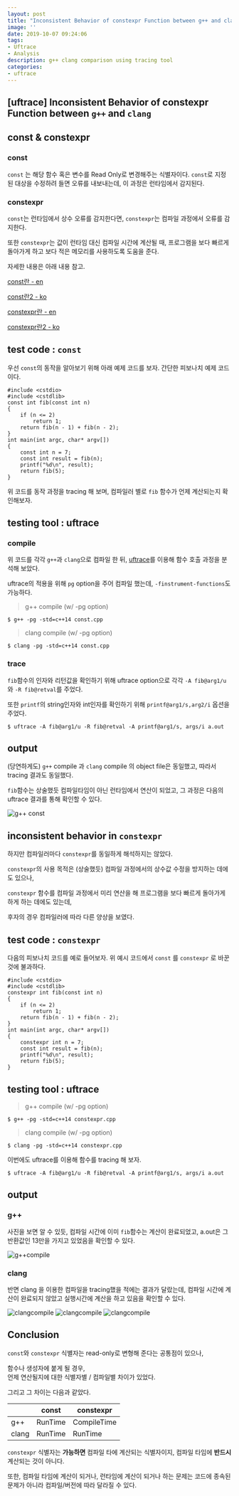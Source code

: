 ```yaml
---
layout: post
title: "Inconsistent Behavior of constexpr Function between g++ and clang"
image: ''
date: 2019-10-07 09:24:06
tags: 
- Uftrace
- Analysis
description: g++ clang comparison using tracing tool 
categories:
- uftrace
---
```


## [uftrace] Inconsistent Behavior of constexpr Function between `g++` and `clang`


## const & constexpr

### const

`const` 는 해당 함수 혹은 변수를 Read Only로 변경해주는 식별자이다.
`const`로 지정된 대상을 수정하려 들면 오류를 내보내는데,
이 과정은 런타임에서 감지된다.

### constexpr

`const`는 런타임에서 상수 오류를 감지한다면,
`constexpr`는 컴파일 과정에서 오류를 감지한다.

또한 `constexpr`는 값이 런타임 대신 컴파일 시간에 계산될 때, 
프로그램을 보다 빠르게 돌아가게 하고 보다 적은 메모리를 사용하도록 도움을 준다.

자세한 내용은 아래 내용 참고. 

[const란 - en](https://en.cppreference.com/w/cpp/keyword/const)

[const란2 - ko](https://docs.microsoft.com/ko-kr/cpp/cpp/const-cpp?view=vs-2019)

[constexpr란 - en](https://en.cppreference.com/w/cpp/language/constexpr)

[constexpr란2 - ko](https://docs.microsoft.com/ko-kr/cpp/cpp/constexpr-cpp?view=vs-2019)

## test code  : `const` 

우선 `const`의 동작을 알아보기 위해 아래 예제 코드를 보자.
간단한 피보나치 예제 코드이다.

```
#include <cstdio>
#include <cstdlib>
const int fib(const int n)
{
    if (n <= 2)
        return 1;
    return fib(n - 1) + fib(n - 2);
}
int main(int argc, char* argv[])
{
    const int n = 7;
    const int result = fib(n);
    printf("%d\n", result);
    return fib(5);
}
```
위 코드를 동작 과정을 tracing 해 보며,
컴파일러 별로 `fib` 함수가 언제 계산되는지 확인해보자. 


## testing tool : uftrace

### compile
위 코드를 각각 `g++`과 `clang`으로 컴파일 한 뒤,
[uftrace](https://github.com/namhyung/uftrace)를 이용해 함수 호출 과정을 분석해 보았다.

uftrace의 적용을 위해 `pg` option을 주어 컴파일 했는데,
`-finstrument-functions`도 가능하다.

> g++ compile (w/ -pg option)
```
$ g++ -pg -std=c++14 const.cpp
```
> clang compile (w/ -pg option)

```
$ clang -pg -std=c++14 const.cpp
```
### trace

`fib`함수의 인자와 리턴값을 확인하기 위해 uftrace option으로 각각
`-A fib@arg1/u` 와  `-R fib@retval`를 주었다.

또한 `printf`의 string인자와 int인자를 확인하기 위해 
`printf@arg1/s,arg2/i` 옵션을 주었다.


```
$ uftrace -A fib@arg1/u -R fib@retval -A printf@arg1/s, args/i a.out
```

## output
 (당연하게도) `g++` compile 과 `clang` compile 의 object file은 동일했고,
 따라서 tracing 결과도 동일했다.


 `fib`함수는 상술했듯 컴파일타임이 아닌 런타임에서 연산이 되었고,
 그 과정은 다음의 uftrace 결과를 통해 확인할 수 있다.
 
![g++ const](/img/constexpr/constclang.png)


## inconsistent behavior in `constexpr`

하지만 컴파일러마다 `constexpr`를 동일하게 해석하지는 않았다.

`constexpr`의 사용 목적은 (상술했듯) 
컴파일 과정에서의 상수값 수정을 방지하는 데에도 있으나,

`constexpr` 함수를 컴파일 과정에서 미리 연산을 해
프로그램을 보다 빠르게 돌아가게 하게 하는 데에도 있는데,

후자의 경우 컴파일러에 따라 다른 양상을 보였다.
 
## test code : `constexpr`

다음의 피보나치 코드를 예로 들어보자.
위 예시 코드에서 `const` 를 `constexpr` 로 바꾼 것에 불과하다.
```
#include <cstdio>
#include <cstdlib>
constexpr int fib(const int n)
{
    if (n <= 2)
        return 1;
    return fib(n - 1) + fib(n - 2);
}
int main(int argc, char* argv[])
{
    constexpr int n = 7;
    const int result = fib(n);
    printf("%d\n", result);
    return fib(5);
}
```

## testing tool : uftrace

> g++ compile (w/ -pg option)
```
$ g++ -pg -std=c++14 constexpr.cpp
```
> clang compile (w/ -pg option)

```
$ clang -pg -std=c++14 constexpr.cpp
```
이번에도 uftrace를 이용해 함수를 tracing 해 보자.

```
$ uftrace -A fib@arg1/u -R fib@retval -A printf@arg1/s, args/i a.out
```

## output

 ### g++ 
 사진을 보면 알 수 있듯, 컴파일 시간에 이미 `fib`함수는 계산이 완료되었고,
 a.out은 그 반환값인 13만을 가지고 있었음을 확인할 수 있다.

![g++compile](/img/constexpr/constexpr1.png)

### clang 

반면 clang 을 이용한 컴파일을 tracing했을 적에는 결과가 달랐는데, 컴파일 시간에 계산이 완료되지 않았고 실행시간에 계산을 하고 있음을 확인할 수 있다.

![clangcompile](/img/constexpr/constexpr2.png)
![clangcompile](/img/constexpr/constexpr3.png)
![clangcompile](/img/constexpr/constexpr4.png)


## Conclusion

`const`와 `constexpr` 식별자는 read-only로 변형해 준다는 공통점이 있으나,

함수나 생성자에 붙게 될 경우,  
언제 연산될지에 대한 식별자별 / 컴파일별 차이가 있었다. 

그리고 그 차이는 다음과 같았다.

||const |constexpr  |
|--|--|--|
|g++ | RunTime | CompileTime |
|clang | RunTime | RunTime |


`constexpr` 식별자는 **가능하면** 컴파일 타에 계산되는 식별자이지, 컴파일 타임에 **반드시** 계산되는 것이 아니다.

또한, 컴파일 타임에 계산이 되거나, 런타임에 계산이 되거나 하는 문제는
코드에 종속된 문제가 아니라 컴파일/버전에 따라 달라질 수 있다.
